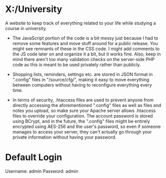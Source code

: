 # X:/University
A website to keep track of everything related to your life while studying a course in university. 

- The JavaScript portion of the code is a bit messy just because I had to remove some features and move stuff around for a public release. You might see remnants of these in the CSS code. I might add comments to the JS code later on and organize it a bit, but it works fine. Also, keep in mind there aren't too many validation checks on the server-side PHP code as this is meant to be used privately rather than publicly. 

- Shopping lists, reminders, settings etc. are stored in JSON format in ".config" files in "/source/cfg/", making it easy to move everything between computers without having to reconfigure everything every time.

- In terms of security, .htaccess files are used to prevent anyone from directly accessing the aforementioned ".config" files as well as files and notes you upload, so make sure your Apache server allows .htaccess files to override your configuration. The account password is stored using BCrypt, and in the future, the ".config" files might be entirely encrypted using AES-256 and the user's password, so even if someone manages to access your server, they can't actually go through your private information without having your password. 

# Default Login

Username: admin
Password: admin
